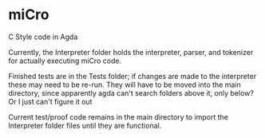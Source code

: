 # miCro
C Style code in Agda

Currently, the Interpreter folder holds the interpreter, parser, and tokenizer for actually executing miCro code.

Finished tests are in the Tests folder; if changes are made to the interpreter these may need to be re-run. They will have to be moved into the main directory, since apparently agda can't search folders above it, only below? Or I just can't figure it out

Current test/proof code remains in the main directory to import the Interpreter folder files until they are functional.
